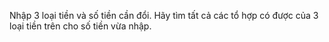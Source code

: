Nhập 3 loại tiền và số tiền cần đổi. Hãy tìm tất cả các tổ hợp có được của 3 loại tiền trên cho số tiền vừa nhập.